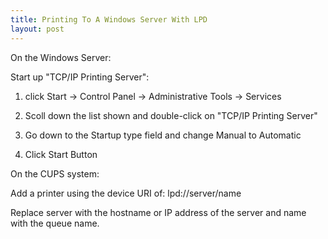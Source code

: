 ```yaml
---
title: Printing To A Windows Server With LPD
layout: post
---
```


On the Windows Server:Start up "TCP/IP Printing Server":1) click Start -> Control Panel -> Administrative Tools -> Services2) Scoll down the list shown and double-click on "TCP/IP Printing Server"3) Go down to the Startup type field and change Manual to Automatic4) Click Start ButtonOn the CUPS system:Add a printer using the device URI of:  lpd://server/name Replace server with the hostname or IP address of the server and name with the queue name.
